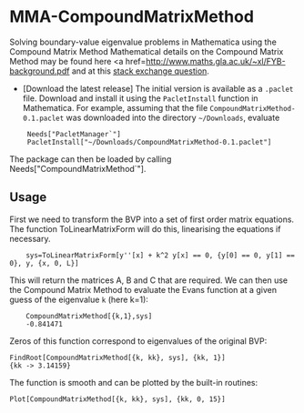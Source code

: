 # MMA-CompoundMatrixMethod
Solving boundary-value eigenvalue problems in Mathematica using the Compound Matrix Method
Mathematical details on the Compound Matrix Method may be found here <a href=http://www.maths.gla.ac.uk/~xl/FYB-background.pdf</a> and at this <a href=https://mathematica.stackexchange.com/questions/155079/finding-eigenvalues-for-a-boundary-value-problem>stack exchange question</a>. 


 - [Download the latest release]
 The initial version is available as a  `.paclet` file. Download and install it using the `PacletInstall` function in Mathematica.  For example, assuming that the file `CompoundMatrixMethod-0.1.paclet` was downloaded into the directory `~/Downloads`, evaluate

        Needs["PacletManager`"]
        PacletInstall["~/Downloads/CompoundMatrixMethod-0.1.paclet"]

The package can then be loaded by calling Needs["CompoundMatrixMethod`"].

## Usage

First we need to transform the BVP into a set of first order matrix equations. The function ToLinearMatrixForm will do this, linearising the equations if necessary. 

        sys=ToLinearMatrixForm[y''[x] + k^2 y[x] == 0, {y[0] == 0, y[1] == 0}, y, {x, 0, L}]

This will return the matrices A, B and C that are required. We can then use the Compound Matrix Method to evaluate the Evans function at a given guess of the eigenvalue `k` (here k=1):

        CompoundMatrixMethod[{k,1},sys]
        -0.841471
    
Zeros of this function correspond to eigenvalues of the original BVP: 

    FindRoot[CompoundMatrixMethod[{k, kk}, sys], {kk, 1}]
    {kk -> 3.14159}
    
The function is smooth and can be plotted by the built-in routines:
    
    Plot[CompoundMatrixMethod[{k, kk}, sys], {kk, 0, 15}]
   
